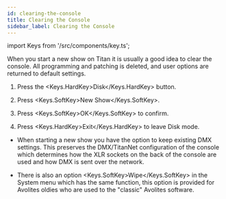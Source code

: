 ```yaml
---
id: clearing-the-console
title: Clearing the Console
sidebar_label: Clearing the Console
---
```


import Keys from '/src/components/key.ts';

When you start a new show on Titan it is usually a good idea to clear
the console. All programming and patching is deleted, and user options
are returned to default settings.

1. Press the <Keys.HardKey>Disk</Keys.HardKey> button.

2. Press <Keys.SoftKey>New Show</Keys.SoftKey>.

3. Press <Keys.SoftKey>OK</Keys.SoftKey> to confirm.

4. Press <Keys.HardKey>Exit</Keys.HardKey> to leave Disk mode.

-   When starting a new show you have the option to keep existing DMX
    settings. This preserves the DMX/TitanNet configuration of the
    console which determines how the XLR sockets on the back of the
    console are used and how DMX is sent over the network.

-   There is also an option <Keys.SoftKey>Wipe</Keys.SoftKey> in the System menu which has the
    same function, this option is provided for Avolites oldies who are
    used to the "classic" Avolites software.
